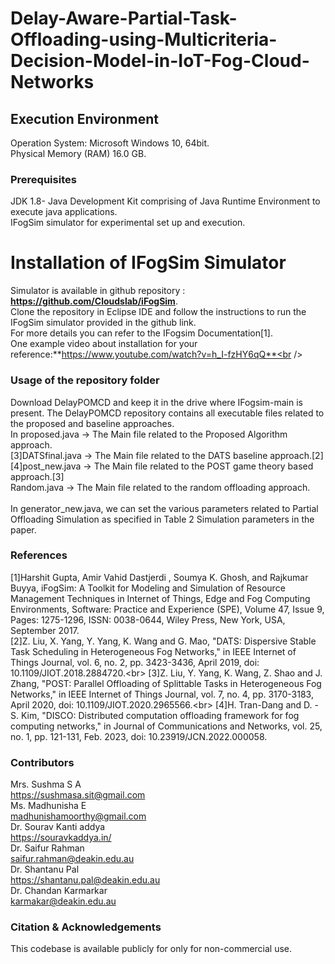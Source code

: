# Delay-Aware-Partial-Task-Offloading-using-Multicriteria-Decision-Model-in-IoT-Fog-Cloud-Networks<br /> 
## Execution Environment<br /> 
Operation System: Microsoft Windows 10, 64bit.<br />
Physical Memory (RAM) 16.0 GB.<br />
### Prerequisites<br /> 
JDK 1.8- Java Development Kit comprising of Java Runtime Environment to execute java applications.<br />
IFogSim simulator for experimental set up and execution.<br />
# Installation of IFogSim Simulator <br /> 
Simulator is available in github repository : **https://github.com/Cloudslab/iFogSim**. <br />Clone the repository in Eclipse IDE and follow the instructions to run the IFogSim simulator provided in the github link.<br />For more details you can refer to the IFogsim Documentation[1].<br />
One example video about installation for your reference:**https://www.youtube.com/watch?v=h_I-fzHY6qQ**<br />
### Usage of the repository folder<br /> 
Download  DelayPOMCD and keep it in the drive where IFogsim-main is present. The  DelayPOMCD repository contains all executable files related to the proposed and baseline approaches.<br />
In proposed.java -> The Main file related to the  Proposed Algorithm approach.<br />
[3]DATSfinal.java -> The Main file related to the  DATS baseline approach.[2]<br />
[4]post_new.java -> The Main file related to the  POST game theory based approach.[3]<br />
Random.java -> The Main file related to the random offloading approach.<br />  
In generator_new.java, we can set the various parameters related to Partial Offloading Simulation as specified in Table 2 Simulation parameters in the paper.<br />

### References<br /> 
[1]Harshit Gupta, Amir Vahid Dastjerdi , Soumya K. Ghosh, and Rajkumar Buyya, iFogSim: A Toolkit for Modeling and Simulation of Resource Management Techniques in Internet of Things, Edge and Fog Computing Environments, Software: Practice and Experience (SPE), Volume 47, Issue 9, Pages: 1275-1296, ISSN: 0038-0644, Wiley Press, New York, USA, September 2017.<br />
[2]Z. Liu, X. Yang, Y. Yang, K. Wang and G. Mao, "DATS: Dispersive Stable Task Scheduling in Heterogeneous Fog Networks," in IEEE Internet of Things Journal, vol. 6, no. 2, pp. 3423-3436, April 2019, doi: 10.1109/JIOT.2018.2884720.<br\>
[3]Z. Liu, Y. Yang, K. Wang, Z. Shao and J. Zhang, "POST: Parallel Offloading of Splittable Tasks in Heterogeneous Fog Networks," in IEEE Internet of Things Journal, vol. 7, no. 4, pp. 3170-3183, April 2020, doi: 10.1109/JIOT.2020.2965566.<br\>
[4]H. Tran-Dang and D. -S. Kim, "DISCO: Distributed computation offloading framework for fog computing networks," in Journal of Communications and Networks, vol. 25, no. 1, pp. 121-131, Feb. 2023, doi: 10.23919/JCN.2022.000058.
### Contributors<br /> 
Mrs. Sushma S A<br />
https://sushmasa.sit@gmail.com <br />
Ms. Madhunisha E<br />
madhunishamoorthy@gmail.com<br />
Dr. Sourav Kanti addya<br />
https://souravkaddya.in/<br />
Dr. Saifur Rahman<br />
saifur.rahman@deakin.edu.au<br />
Dr. Shantanu Pal<br />
https://shantanu.pal@deakin.edu.au<br />
Dr. Chandan Karmarkar<br />
karmakar@deakin.edu.au<br />
### Citation & Acknowledgements<br /> 
This codebase is available publicly for only for non-commercial use.<br />
